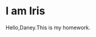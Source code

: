 <!doctype>
<html>
  <head>
  <title>
  Iris' webside
  </title>
  </head>
  <body>
  <h1>I am Iris</h1>
  <p>Hello,Daney.This is my homework.<p1>
  </body>
</html>
